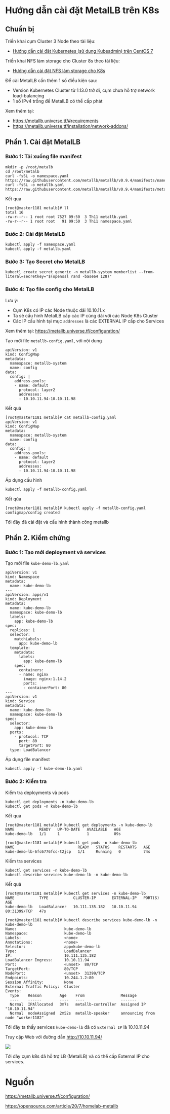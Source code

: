 # Hướng dẫn cài đặt MetalLB trên K8s

## Chuẩn bị

Triển khai cụm Cluster 3 Node theo tài liệu:
- [Hướng dẫn cài đặt Kubernetes (sử dụng Kubeadmin) trên CentOS 7](/docs/setup/install-k8s-centos7-kubeadm.md)

Triển khai NFS làm storage cho Cluster 8s theo tài liệu:
- [Hướng dẫn cài đặt NFS làm storage cho K8s](/docs/setup/install-nfs-storage-k8s.md)

Để cài MetalLB cần thêm 1 số điều kiện sau:
- Version Kubernetes Cluster từ 1.13.0 trở đi, cụm chưa hỗ trợ network load-balancing
- 1 số IPv4 trống để MetalLB có thể cấp phát

Xem thêm tại:
- https://metallb.universe.tf/#requirements
- https://metallb.universe.tf/installation/network-addons/


## Phần 1. Cài đặt MetalLB

### Bước 1: Tải xuống file manifest

```
mkdir -p /root/metalb
cd /root/metalb
curl -fsSL -o namespace.yaml https://raw.githubusercontent.com/metallb/metallb/v0.9.4/manifests/namespace.yaml
curl -fsSL -o metallb.yaml https://raw.githubusercontent.com/metallb/metallb/v0.9.4/manifests/metallb.yaml
```

Kết quả
```
[root@master1181 metalb]# ll
total 16
-rw-r--r-- 1 root root 7527 09:50  3 Th11 metallb.yaml
-rw-r--r-- 1 root root   91 09:50  3 Th11 namespace.yaml
```

### Bước 2: Cài đặt MetalLB
```
kubectl apply -f namespace.yaml
kubectl apply -f metallb.yaml
```

### Bước 3: Tạo Secret cho MetalLB
```
kubectl create secret generic -n metallb-system memberlist --from-literal=secretkey="$(openssl rand -base64 128)"
```

### Bước 4: Tạo file config cho MetalLB

Lưu ý:
- Cụm K8s có IP các Node thuộc dải 10.10.11.x
- Ta sẽ cấu hình MetalLB cấp các IP cùng dải với các Node K8s Cluster
- Các IP cấu hình tại mục `addresses` là các EXTERNAL IP cấp cho Services

Xem thêm tại: https://metallb.universe.tf/configuration/

Tạo mới file `metallb-config.yaml`, với nội dung
```
apiVersion: v1
kind: ConfigMap
metadata:
  namespace: metallb-system
  name: config
data:
  config: |
    address-pools:
    - name: default
      protocol: layer2
      addresses:
      - 10.10.11.94-10.10.11.98
```

Kết quả
```
[root@master1181 metalb]# cat metallb-config.yaml
apiVersion: v1
kind: ConfigMap
metadata:
  namespace: metallb-system
  name: config
data:
  config: |
    address-pools:
    - name: default
      protocol: layer2
      addresses:
      - 10.10.11.94-10.10.11.98
```

Áp dụng cấu hình
```
kubectl apply -f metallb-config.yaml
```

Kết qủa
```
[root@master1181 metalb]# kubectl apply -f metallb-config.yaml
configmap/config created
```

Tới đây đã cài đặt và cấu hình thành công metallb

## Phần 2. Kiểm chứng

### Bước 1: Tạo mới deployment và services

Tạo mới file `kube-demo-lb.yaml`
```
apiVersion: v1
kind: Namespace
metadata:
  name: kube-demo-lb
---
apiVersion: apps/v1
kind: Deployment
metadata:
  name: kube-demo-lb
  namespace: kube-demo-lb
  labels:
    app: kube-demo-lb
spec:
  replicas: 1
  selector:
    matchLabels:
      app: kube-demo-lb
  template:
    metadata:
      labels:
        app: kube-demo-lb
    spec:
      containers:
      - name: nginx
        image: nginx:1.14.2
        ports:
        - containerPort: 80
---
apiVersion: v1
kind: Service
metadata:
  name: kube-demo-lb
  namespace: kube-demo-lb
spec:
  selector:
    app: kube-demo-lb
  ports:
    - protocol: TCP
      port: 80
      targetPort: 80
  type: LoadBalancer
```

Áp dụng file manifest
```
kubectl apply -f kube-demo-lb.yaml
```

### Bước 2: Kiểm tra

Kiểm tra deployments và pods
```
kubectl get deployments -n kube-demo-lb
kubectl get pods -n kube-demo-lb
```

Kết quả
```
[root@master1181 metalb]# kubectl get deployments -n kube-demo-lb
NAME           READY   UP-TO-DATE   AVAILABLE   AGE
kube-demo-lb   1/1     1            1           89s

[root@master1181 metalb]# kubectl get pods -n kube-demo-lb
NAME                            READY   STATUS    RESTARTS   AGE
kube-demo-lb-6fc6776fcc-t2jcp   1/1     Running   0          74s
```

Kiểm tra services
```
kubectl get services -n kube-demo-lb
kubectl describe services kube-demo-lb -n kube-demo-lb
```

Kết quả
```
[root@master1181 metalb]# kubectl get services -n kube-demo-lb
NAME           TYPE           CLUSTER-IP       EXTERNAL-IP   PORT(S)        AGE
kube-demo-lb   LoadBalancer   10.111.135.182   10.10.11.94   80:31399/TCP   47s

[root@master1181 metalb]# kubectl describe services kube-demo-lb -n kube-demo-lb
Name:                     kube-demo-lb
Namespace:                kube-demo-lb
Labels:                   <none>
Annotations:              <none>
Selector:                 app=kube-demo-lb
Type:                     LoadBalancer
IP:                       10.111.135.182
LoadBalancer Ingress:     10.10.11.94
Port:                     <unset>  80/TCP
TargetPort:               80/TCP
NodePort:                 <unset>  31399/TCP
Endpoints:                10.244.1.2:80
Session Affinity:         None
External Traffic Policy:  Cluster
Events:
  Type    Reason        Age    From                Message
  ----    ------        ----   ----                -------
  Normal  IPAllocated   3m7s   metallb-controller  Assigned IP "10.10.11.94"
  Normal  nodeAssigned  2m52s  metallb-speaker     announcing from node "worker1182"
```

Tới đây ta thấy services `kube-demo-lb` đã có `External IP` là 10.10.11.94

Truy cập Web với đường dẫn http://10.10.11.94/

![](/images/setup/install-metallb/pic1.png)

Tới đây cụm k8s đã hỗ trợ LB (MetalLB) và có thể cấp External IP cho services.

# Nguồn

https://metallb.universe.tf/configuration/

https://opensource.com/article/20/7/homelab-metallb